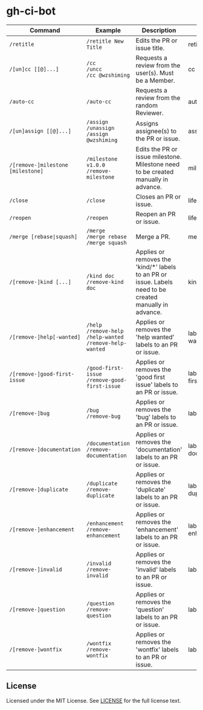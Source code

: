 # gh-ci-bot

| Command                           | Example                                                                 | Description                                                                                              | Plugin                 |
| --------------------------------- | ----------------------------------------------------------------------- | -------------------------------------------------------------------------------------------------------- | ---------------------- |
| `/retitle`                        | `/retitle New Title`                                                    | Edits the PR or issue title.                                                                             | retitle                |
| `/[un]cc [[@]...]`                | `/cc`</br>`/uncc`</br>`/cc @wzshiming`                                  | Requests a review from the user(s). Must be a Member.                                                    | cc                     |
| `/auto-cc`                        | `/auto-cc`                                                              | Requests a review from the random Reviewer.                                                              | auto-cc                |
| `/[un]assign [[@]...]`            | `/assign`</br>`/unassign`</br>`/assign @wzshiming`                      | Assigns assignee(s) to the PR or issue.                                                                  | assign                 |
| `/[remove-]milestone [milestone]` | `/milestone v1.0.0`</br>`/remove-milestone`                             | Edits the PR or issue milestone. Milestone need to be created manually in advance.                       | milestone              |
| `/close`                          | `/close`                                                                | Closes an PR or issue.                                                                                   | lifecycle              |
| `/reopen`                         | `/reopen`                                                               | Reopen an PR or issue.                                                                                   | lifecycle              |
| `/merge [rebase\|squash]`         | `/merge`</br>`/merge rebase`</br>`/merge squash`                        | Merge a PR.                                                                                              | merge                  |
| `/[remove-]kind [...]`            | `/kind doc`</br>`/remove-kind doc`                                      | Applies or removes the 'kind/*' labels to an PR or issue. Labels need to be created manually in advance. | kind                   |
| `/[remove-]help[-wanted]`         | `/help`</br>`/remove-help`</br>`/help-wanted`</br>`/remove-help-wanted` | Applies or removes the 'help wanted' labels to an PR or issue.                                           | label-help-wanted      |
| `/[remove-]good-first-issue`      | `/good-first-issue`</br>`/remove-good-first-issue`                      | Applies or removes the 'good first issue' labels to an PR or issue.                                      | label-good-first-issue |
| `/[remove-]bug`                   | `/bug`</br>`/remove-bug`                                                | Applies or removes the 'bug' labels to an PR or issue.                                                   | label-bug              |
| `/[remove-]documentation`         | `/documentation`</br>`/remove-documentation`                            | Applies or removes the 'documentation' labels to an PR or issue.                                         | label-documentation    |
| `/[remove-]duplicate`             | `/duplicate`</br>`/remove-duplicate`                                    | Applies or removes the 'duplicate' labels to an PR or issue.                                             | label-duplicate        |
| `/[remove-]enhancement`           | `/enhancement`</br>`/remove-enhancement`                                | Applies or removes the 'enhancement' labels to an PR or issue.                                           | label-enhancement      |
| `/[remove-]invalid`               | `/invalid`</br>`/remove-invalid`                                        | Applies or removes the 'invalid' labels to an PR or issue.                                               | label-invalid          |
| `/[remove-]question`              | `/question`</br>`/remove-question`                                      | Applies or removes the 'question' labels to an PR or issue.                                              | label-question         |
| `/[remove-]wontfix`               | `/wontfix`</br>`/remove-wontfix`                                        | Applies or removes the 'wontfix' labels to an PR or issue.                                               | label-wontfix          |

## License

Licensed under the MIT License. See [LICENSE](https://github.com/wzshiming/gh-ci-bot/blob/master/LICENSE) for the full license text.
